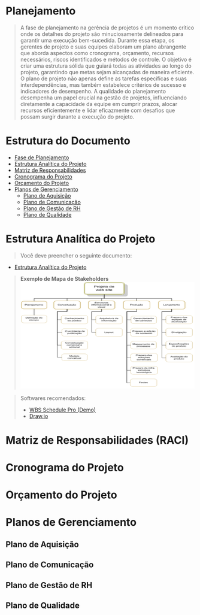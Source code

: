# Planejamento

> A fase de planejamento na gerência de projetos é um momento crítico onde os detalhes do projeto são minuciosamente delineados para garantir uma execução bem-sucedida. 
> Durante essa etapa, os gerentes de projeto e suas equipes elaboram um plano abrangente que aborda aspectos como cronograma, orçamento, recursos necessários, riscos identificados e métodos de controle. 
> O objetivo é criar uma estrutura sólida que guiará todas as atividades ao longo do projeto, garantindo que metas sejam alcançadas de maneira eficiente. 
> O plano de projeto não apenas define as tarefas específicas e suas interdependências, mas também estabelece critérios de sucesso e indicadores de desempenho. 
> A qualidade do planejamento desempenha um papel crucial na gestão de projetos, influenciando diretamente a capacidade da equipe em cumprir prazos, alocar recursos eficientemente e lidar eficazmente com desafios que possam surgir durante a execução do projeto.

# Estrutura do Documento

- [Fase de Planejamento](#planejamento)
- [Estrutura Analítica do Projeto](#estrutura-analítica-do-projeto)
- [Matriz de Responsabilidades](#matriz-de-responsabilidades-raci)
- [Cronograma do Projeto](#cronograma-do-projeto)
- [Orçamento do Projeto](#orçamento-do-projeto)
- [Planos de Gerenciamento](#planos-de-gerenciamento)
  - [Plano de Aquisição](#plano-de-aquisição)
  - [Plano de Comunicação](#plano-de-comunicação)
  - [Plano de Gestão de RH](#plano-de-gestão-de-rh)
  - [Plano de Qualidade](#plano-de-qualidade)

# Estrutura Analítica do Projeto

> Você deve preencher o seguinte documento:
- [Estrutura Analítica do Projeto](artefatos/estrutura_analitica_projeto.wbs)

> **Exemplo de Mapa de Stakeholders**
> ![Exemplo de EAP](/images/exemplo_wbs.png)

> Softwares recomendados: 
> * [WBS Schedule Pro (Demo)](https://www.criticaltools.com/)
> * [Draw.io](https://app.diagrams.net/)

# Matriz de Responsabilidades (RACI)

# Cronograma do Projeto

# Orçamento do Projeto

# Planos de Gerenciamento

## Plano de Aquisição

## Plano de Comunicação

## Plano de Gestão de RH

## Plano de Qualidade

